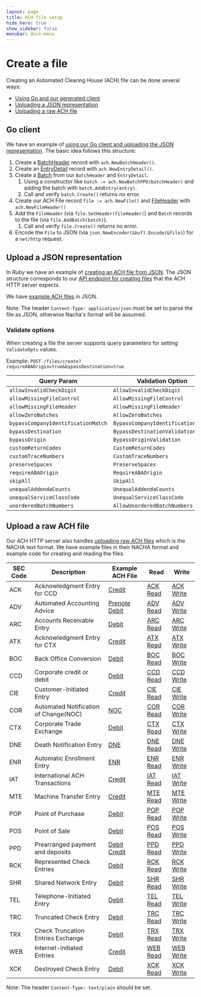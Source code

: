```yaml
---
layout: page
title: ACH file setup
hide_hero: true
show_sidebar: false
menubar: docs-menu
---
```


# Create a file

Creating an Automated Clearing House (ACH) file can be done several ways:

- [Using Go and our generated client](#go-client)
- [Uploading a JSON representation](#upload-a-json-representation)
- [Uploading a raw ACH file](#upload-a-json-representation)

## Go client

We have an example of [using our Go client and uploading the JSON representation](https://github.com/moov-io/ach/blob/master/examples/http/main.go). The basic idea follows this structure:

1. Create a [BatchHeader](https://godoc.org/github.com/moov-io/ach#BatchHeader) record with `ach.NewBatchHeader()`.
1. Create an [EntryDetail](https://godoc.org/github.com/moov-io/ach#EntryDetail) record with `ach.NewEntryDetail()`.
1. Create a [Batch](https://godoc.org/github.com/moov-io/ach#Batch) from our `BatchHeader` and `EntryDetail`.
   1. Using a constructor like `batch := ach.NewBatchPPD(batchHeader)` and adding the batch with `batch.AddEntry(entry)`.
   1. Call and verify `batch.Create()` returns no error.
1. Create our ACH File record `file := ach.NewFile()` and [FileHeader](https://godoc.org/github.com/moov-io/ach#FileHeader) with `ach.NewFileHeader()`
1. Add the `FileHeader` (via `file.SetHeader(fileHeader)`) and `Batch` records to the file (via `file.AddBatch(batch)`).
   1. Call and verify `file.Create()` returns no error.
1. Encode the `File` to JSON (via `json.NewEncoder(&buf).Encode(&file)`) for a `net/http` request.

## Upload a JSON representation

In Ruby we have an example of [creating an ACH file from JSON](https://github.com/moov-io/ruby-ach-demo/blob/master/main.rb). The JSON structure corresponds to our [API endpoint for creating files](https://moov-io.github.io/ach/api/#post-/files/-fileID-) that the ACH HTTP server expects.

We have [example ACH files](https://github.com/moov-io/ach/blob/master/test/testdata/ppd-valid.json) in JSON.

Note: The header `Content-Type: application/json` must be set to parse the file as JSON, otherwise Nacha's format will be assumed.

### Validate options

When creating a file the server supports query parameters for setting `ValidateOpts` values.

Example: `POST /files/create?requireABAOrigin=true&bypassDestination=true`

| Query Param                        | Validation Option                  |
|------------------------------------|------------------------------------|
| `allowInvalidCheckDigit`           | `AllowInvalidCheckDigit`           |
| `allowMissingFileControl`          | `AllowMissingFileControl`          |
| `allowMissingFileHeader`           | `AllowMissingFileHeader`           |
| `allowZeroBatches`                 | `AllowZeroBatches`                 |
| `bypassCompanyIdentificationMatch` | `BypassCompanyIdentificationMatch` |
| `bypassDestination`                | `BypassDestinationValidation`      |
| `bypassOrigin`                     | `BypassOriginValidation`           |
| `customReturnCodes`                | `CustomReturnCodes`                |
| `customTraceNumbers`               | `CustomTraceNumbers`               |
| `preserveSpaces`                   | `PreserveSpaces`                   |
| `requireABAOrigin`                 | `RequireABAOrigin`                 |
| `skipAll`                          | `SkipAll`                          |
| `unequalAddendaCounts`             | `UnequalAddendaCounts`             |
| `unequalServiceClassCode`          | `UnequalServiceClassCode`          |
| `unorderedBatchNumbers`            | `AllowUnorderedBatchNumbers`       |

## Upload a raw ACH file

Our ACH HTTP server also handles [uploading raw ACH files](https://moov-io.github.io/ach/api/#post-/files/-fileID-) which is the NACHA text format.  We have example files in their NACHA format and example code for creating and reading the files.

| SEC Code | Description                                  | Example ACH File                                 | Read                | Write                                            |
|----------|---------------------------------------|------------------------------------------|-----------------------------------|------------------------------------|
| ACK      | Acknowledgment Entry for CCD          | [Credit](https://github.com/moov-io/ach/blob/master/test/ach-ack-read/ack-read.ach) | [ACK Read](https://pkg.go.dev/github.com/moov-io/ach/examples#example-package-AckRead) | [ACK Write](https://pkg.go.dev/github.com/moov-io/ach/examples#example-package-AckWrite) |
| ADV      | Automated Accounting Advice           | [Prenote Debit](https://github.com/moov-io/ach/blob/master/test/ach-adv-read/adv-read.ach) | [ADV Read](https://pkg.go.dev/github.com/moov-io/ach/examples#example-package-AdvRead) | [ADV Write](https://pkg.go.dev/github.com/moov-io/ach/examples#example-package-AdvWrite) |
| ARC      | Accounts Receivable Entry             | [Debit](https://github.com/moov-io/ach/blob/master/test/ach-arc-read/arc-debit.ach) | [ARC Read](https://pkg.go.dev/github.com/moov-io/ach/examples#example-package-ArcReadDebit) | [ARC Write](https://pkg.go.dev/github.com/moov-io/ach/examples#example-package-ArcWriteDebit) |
| ATX      | Acknowledgment Entry for CTX          | [Credit](https://github.com/moov-io/ach/blob/master/test/ach-atx-read/atx-read.ach)  | [ATX Read](https://pkg.go.dev/github.com/moov-io/ach/examples#example-package-AtxRead) | [ATX Write](https://pkg.go.dev/github.com/moov-io/ach/examples#example-package-AtxWrite) |
| BOC      | Back Office Conversion                | [Debit](https://github.com/moov-io/ach/blob/master/test/ach-boc-read/boc-debit.ach) | [BOC Read](https://pkg.go.dev/github.com/moov-io/ach/examples#example-package-BocReadDebit) | [BOC Write](https://pkg.go.dev/github.com/moov-io/ach/examples#example-package-BocWriteDebit) |
| CCD      | Corporate credit or debit             | [Debit](https://github.com/moov-io/ach/blob/master/test/ach-ccd-read/ccd-debit.ach) | [CCD Read](https://pkg.go.dev/github.com/moov-io/ach/examples#example-package-CcdReadDebit) | [CCD Write](https://pkg.go.dev/github.com/moov-io/ach/examples#example-package-CcdWriteDebit) |
| CIE      | Customer-Initiated Entry              | [Credit](https://github.com/moov-io/ach/blob/master/test/ach-cie-read/cie-credit.ach) | [CIE Read](https://pkg.go.dev/github.com/moov-io/ach/examples#example-package-CieRead) | [CIE Write](https://pkg.go.dev/github.com/moov-io/ach/examples#example-package-CieWrite) |
| COR      | Automated Notification of Change(NOC) | [NOC](https://github.com/moov-io/ach/blob/master/test/ach-cor-read/cor-read.ach)   | [COR Read](https://pkg.go.dev/github.com/moov-io/ach/examples#example-package-CorReadCredit) | [COR Write](https://pkg.go.dev/github.com/moov-io/ach/examples#example-package-CorWriteCredit) |
| CTX      | Corporate Trade Exchange              | [Debit](https://github.com/moov-io/ach/blob/master/test/ach-ctx-read/ctx-debit.ach) | [CTX Read](https://pkg.go.dev/github.com/moov-io/ach/examples#example-package-CtxReadDebit) | [CTX Write](https://pkg.go.dev/github.com/moov-io/ach/examples#example-package-CtxWriteDebit) |
| DNE      | Death Notification Entry              | [DNE](https://github.com/moov-io/ach/blob/master/test/ach-dne-read/dne-read.ach)   | [DNE Read](https://pkg.go.dev/github.com/moov-io/ach/examples#example-package-DneRead) | [DNE Write](https://pkg.go.dev/github.com/moov-io/ach/examples#example-package-DneWrite) |
| ENR      | Automatic Enrollment Entry            | [ENR](https://github.com/moov-io/ach/blob/master/test/ach-enr-read/enr-read.ach)   | [ENR Read](https://pkg.go.dev/github.com/moov-io/ach/examples#example-package-EnrRead) | [ENR Write](https://pkg.go.dev/github.com/moov-io/ach/examples#example-package-EnrWrite) |
| IAT      | International ACH Transactions        | [Credit](https://github.com/moov-io/ach/blob/master/test/ach-iat-read/iat-credit.ach) | [IAT Read](https://pkg.go.dev/github.com/moov-io/ach/examples#example-package-IatReadMixedCreditDebit) | [IAT Write](https://pkg.go.dev/github.com/moov-io/ach/examples#example-package-IatWriteMixedCreditDebit) |
| MTE      | Machine Transfer Entry                | [Credit](https://github.com/moov-io/ach/blob/master/test/ach-mte-read/mte-read.ach)   | [MTE Read](https://pkg.go.dev/github.com/moov-io/ach/examples#example-package-MteReadDebit) | [MTE Write](https://pkg.go.dev/github.com/moov-io/ach/examples#example-package-MteWriteDebit) |
| POP      | Point of Purchase                     | [Debit](https://github.com/moov-io/ach/blob/master/test/ach-pop-read/pop-debit.ach) | [POP Read](https://pkg.go.dev/github.com/moov-io/ach/examples#example-package-PopReadDebit) | [POP Write](https://pkg.go.dev/github.com/moov-io/ach/examples#example-package-PopWriteDebit) |
| POS      | Point of Sale                         | [Debit](https://github.com/moov-io/ach/blob/master/test/ach-pos-read/pos-debit.ach) | [POS Read](https://pkg.go.dev/github.com/moov-io/ach/examples#example-package-PosReadDebit) | [POS Write](https://pkg.go.dev/github.com/moov-io/ach/examples#example-package-PosWriteDebit) |
| PPD      | Prearranged payment and deposits      | [Debit](https://github.com/moov-io/ach/blob/master/test/ach-ppd-read/ppd-debit.ach) [Credit](https://github.com/moov-io/ach/blob/master/test/ach-ppd-read/ppd-credit.ach) | [PPD Read](https://pkg.go.dev/github.com/moov-io/ach/examples#example-package-PpdReadCredit) | [PPD Write](https://pkg.go.dev/github.com/moov-io/ach/examples#example-package-PpdWriteCredit) |
| RCK      | Represented Check Entries             | [Debit](https://github.com/moov-io/ach/blob/master/test/ach-rck-read/rck-debit.ach) | [RCK Read](https://pkg.go.dev/github.com/moov-io/ach/examples#example-package-RckReadDebit) | [RCK Write](https://pkg.go.dev/github.com/moov-io/ach/examples#example-package-RckWriteDebit) |
| SHR      | Shared Network Entry                  | [Debit](https://github.com/moov-io/ach/blob/master/test/ach-shr-read/shr-debit.ach) | [SHR Read](https://pkg.go.dev/github.com/moov-io/ach/examples#example-package-ShrReadDebit) | [SHR Write](https://pkg.go.dev/github.com/moov-io/ach/examples#example-package-ShrWrite) |
| TEL      | Telephone-Initiated Entry             | [Debit](https://github.com/moov-io/ach/blob/master/test/ach-tel-read/tel-debit.ach) | [TEL Read](https://pkg.go.dev/github.com/moov-io/ach/examples#example-package-TelReadDebit) | [TEL Write](https://pkg.go.dev/github.com/moov-io/ach/examples#example-package-TelWriteDebit) |
| TRC      | Truncated Check Entry                 | [Debit](https://github.com/moov-io/ach/blob/master/test/ach-trc-read/trc-debit.ach) | [TRC Read](https://pkg.go.dev/github.com/moov-io/ach/examples#example-package-TrcReadDebit) | [TRC Write](https://pkg.go.dev/github.com/moov-io/ach/examples#example-package-TrcWriteDebit) |
| TRX      | Check Truncation Entries Exchange     | [Debit](https://github.com/moov-io/ach/blob/master/test/ach-trx-read/trx-debit.ach) | [TRX Read](https://pkg.go.dev/github.com/moov-io/ach/examples#example-package-TrxReadDebit) | [TRX Write](https://pkg.go.dev/github.com/moov-io/ach/examples#example-package-TrxWriteDebit) |
| WEB      | Internet-initiated Entries            | [Credit](https://github.com/moov-io/ach/blob/master/test/ach-web-read/web-credit.ach) | [WEB Read](https://pkg.go.dev/github.com/moov-io/ach/examples#example-package-WebReadCredit) | [WEB Write](https://pkg.go.dev/github.com/moov-io/ach/examples#example-package-WebWriteCredit) |
| XCK      | Destroyed Check Entry                 | [Debit](https://github.com/moov-io/ach/blob/master/test/ach-xck-read/xck-debit.ach)  | [XCK Read](https://pkg.go.dev/github.com/moov-io/ach/examples#example-package-XckReadDebit) | [XCK Write](https://pkg.go.dev/github.com/moov-io/ach/examples#example-package-XckWriteDebit) |


Note: The header `Content-Type: text/plain` should be set.
